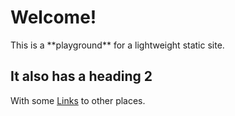 # Welcome!

<bb-intro>
This is a **playground** for a lightweight static site.
</bb-intro>

## It also has a heading 2

With some [Links][Urls.OTHER_SITE] to other places.

[Urls.OTHER_SITE]: /examples/some-code
